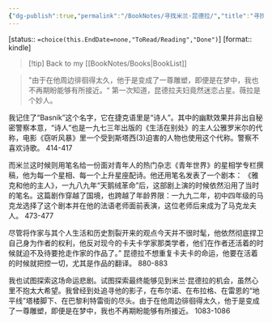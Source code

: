 ```yaml
---
{"dg-publish":true,"permalink":"/BookNotes/寻找米兰·昆德拉/","title":"寻找米兰·昆德拉","noteIcon":""}
---
```


[status:: `=choice(this.EndDate=none,"ToRead/Reading","Done")`]
[format:: kindle]

>[!tip] Back to my [[BookNotes/Books\|BookList]]

> "由于在他周边徘徊得太久，他于是变成了一尊雕塑，即便是在梦中，我也不再期盼能够有所接近。“ 第一次知道，昆德拉夫妇竟然迷恋占星。薇拉是个妙人。

我记住了“Basník”这个名字，它在捷克语里是“诗人”。其中的幽默效果并非出自秘密警察本意，“诗人”也是一九七三年出版的《生活在别处》的主人公雅罗米尔的代称，电影《窃听风暴》里一个受到斯塔西(3)迫害的人物也使用这个代称。警察不喜欢诗歌。
 414-417  
  
而米兰这时候则用笔名给一份面对青年人的热门杂志《青年世界》的星相学专栏撰稿，他为每一个星相、每一个上升星座配诗。他还用笔名发表了一个剧本： 《雅克和他的主人》，一九八九年“天鹅绒革命”后，这部剧上演的时候依然沿用了当时的笔名。这篇剧作穿越了国境，也跨越了年龄界限：一九九二年，初中四年级的马克龙选择了这个剧本并在他的法语老师面前表演，这位老师后来成为了马克龙夫人。
 473-477   
 
尽管将作家与其个人生活和历史割裂开来的观点今天并不很时髦，他依然彻底捍卫自己身为作者的权利，他反对现今的卡夫卡学家那类学者，他们在作者还活着的时候就迫不及待要抢走作家的作品了。” 昆德拉不想重复卡夫卡的命运，他要在活着的时候就把控一切，尤其是作品的翻译。
 880-883   
 
我也试图探索这场命运悲剧。试图探索最终能够见到米兰·昆德拉的机会，虽然心里不抱太大希望。我曾经到处追寻他的影子，在布尔诺、在布拉格、在雷恩的“地平线”塔楼脚下、在巴黎利特雷街的尽头。由于在他周边徘徊得太久，他于是变成了一尊雕塑，即便是在梦中，我也不再期盼能够有所接近。
 1083-1086   

